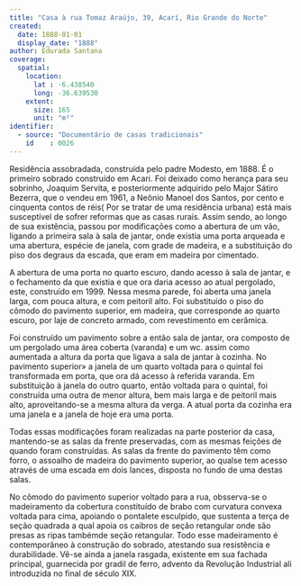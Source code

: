 ```yaml
---
title: "Casa à rua Tomaz Araújo, 39, Acarí, Rio Grande do Norte"
created:
  date: 1888-01-01
  display_date: "1888"
author: Edurada Santana
coverage:
  spatial:
    location:
      lat : -6.438540
      long: -36.639530
    extent:
      size: 165
      unit: "m²"
identifier:
  - source: "Documentário de casas tradicionais"
    id    : 0026
---
```


Residência assobradada, construída pelo padre Modesto, em 1888. É o primeiro sobrado construído em Acari. Foi deixado como herança para seu sobrinho, Joaquim Servita, e posteriormente adquirido pelo Major Sátiro Bezerra, que o vendeu em 1961, a Neônio Manoel dos Santos, por cento e cinquenta contos de réis( Por se tratar de uma residência urbana) está mais susceptível de sofrer reformas que as casas rurais. Assim sendo, ao longo de sua existência, passou por modificações como a abertura de um vão, ligando a primeira sala à sala de jantar, onde existia uma porta arqueada e uma abertura, espécie de janela, com grade de madeira, e a substituição do piso dos degraus da escada, que eram em madeira por cimentado. 

A abertura de uma porta no quarto escuro, dando acesso à sala de jantar, e o fechamento da que existia e que ora daria acesso ao atual pergolado, este, construído em 1999. Nessa mesma parede, foi aberta uma janela larga, com pouca altura, e com peitoril alto. Foi substituído o piso do cômodo do pavimento superior, em madeira, que corresponde ao quarto escuro, por laje de concreto armado, com revestimento em cerâmica.

Foi construído um pavimento sobre a então sala de jantar, ora composto de um pergolado uma área coberta (varanda) e um wc. assim como aumentada a altura da porta que ligava a sala de jantar à cozinha. No pavimento superior» a janela de um quarto voltada para o quintal foi transformada em porta, que ora dá acesso à referida varanda. Em substituição à janela do outro quarto, então voltada para o quintal, foi construída uma outra de menor altura, bem mais larga e de peitoril mais alto, aproveitando-se a mesma altura da verga. A atual porta da cozinha era uma janela e a janela de hoje era uma porta.

Todas essas modificações foram realizadas na parte posterior da casa, mantendo-se as salas da frente preservadas, com as mesmas feições de quando foram construídas. As salas da frente do pavimento têm como forro, o assoalho de madeira do pavimento superior, ao qualse tem acesso através de uma escada em dois lances, disposta no fundo de uma destas salas.

No cômodo do pavimento superior voltado para a rua, obsserva-se o madeiramento da cobertura constituído de brabo com curvatura convexa voltada para cima, apoiando o pontalete esculpido, que sustenta a terça de seção quadrada a qual apoia os caibros de seção retangular onde são presas as ripas tambémde seção retangular. Todo esse madeiramento é contemporâneo à construção do sobrado, atestando sua resistência e durabilidade. Vê-se ainda a janela rasgada, existente em sua fachada principal, guarnecida por gradil de ferro, advento da Revolução Industrial ali introduzida no final de século XIX.
